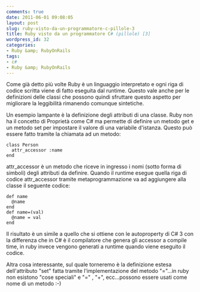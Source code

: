 ```yaml
---
comments: true
date: 2011-06-01 09:08:05
layout: post
slug: ruby-visto-da-un-programmatore-c-pillole-3
title: Ruby visto da un programmatore C# (pillole) [3]
wordpress_id: 32
categories:
- Ruby &amp; RubyOnRails
tags:
- c#
- Ruby &amp; RubyOnRails
---
```


Come già detto più volte Ruby è un linguaggio interpretato e ogni riga di codice scritta viene di fatto eseguita dal runtime. Questo vale anche per le definizioni delle classi che possono quindi sfruttare questo aspetto per migliorare la leggibilità rimanendo comunque sintetiche.




Un esempio lampante è la definizione degli attributi di una classe. Ruby non ha il concetto di Proprietà come C# ma permette di definire un metodo get e un metodo set per impostare il valore di una variabile d'istanza. Questo può essere fatto tramite la chiamata ad un metodo:



    
    class Person
      attr_accessor :name
    end




attr_accessor è un metodo che riceve in ingresso i nomi (sotto forma di simboli) degli attributi da definire. Quando il runtime esegue quella riga di codice attr_accessor tramite metaprogrammazione va ad aggiungere alla classe il seguente codice:






    
    def name
      @name
    end
    def name=(val)
      @name = val
    end





Il risultato è un simile a quello che si ottiene con le autoproperty di C# 3 con la differenza che in C# è il compilatore che genera gli accessor a compile time, in ruby invece vengono generati a runtime quando viene eseguito il codice.

Altra cosa interessante, sul quale torneremo è la definizione estesa dell'attributo "set" fatta tramite l'implementazione del metodo "="...in ruby non esistono "cose speciali" e "=" , "+", ecc...possono essere usati come nome di un metodo :-)


